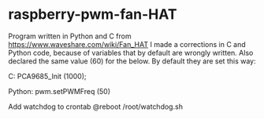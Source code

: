 # raspberry-pwm-fan-HAT

Program written in Python and C from https://www.waveshare.com/wiki/Fan_HAT I made a corrections in C and Python code, because of variables that by default are wrongly written. Also declared the same value (60) for the below. By default they are set this way:

C:
PCA9685_Init (1000);

Python:
pwm.setPWMFreq (50)

Add watchdog to crontab
@reboot /root/watchdog.sh